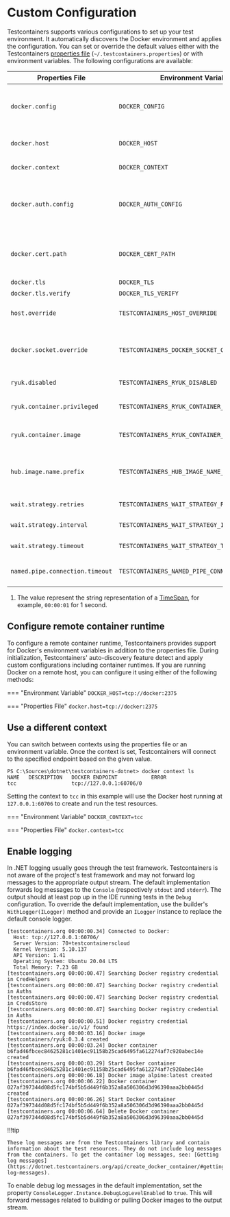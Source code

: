 # Custom Configuration

Testcontainers supports various configurations to set up your test environment. It automatically discovers the Docker environment and applies the configuration. You can set or override the default values either with the Testcontainers [properties file][properties-file-format] (`~/.testcontainers.properties`) or with environment variables. The following configurations are available:

| Properties File                 | Environment Variable                           | Description                                                                                                               | Default                      |
|---------------------------------|------------------------------------------------|---------------------------------------------------------------------------------------------------------------------------|------------------------------|
| `docker.config`                 | `DOCKER_CONFIG`                                | The directory path that contains the Docker configuration (`config.json`) file.                                           | `~/.docker/`                 |
| `docker.host`                   | `DOCKER_HOST`                                  | The Docker daemon socket to connect to.                                                                                   | -                            |
| `docker.context`                | `DOCKER_CONTEXT`                               | The Docker context to connect to.                                                                                         | -                            |
| `docker.auth.config`            | `DOCKER_AUTH_CONFIG`                           | The Docker configuration file content (GitLab: [Use statically-defined credentials][use-statically-defined-credentials]). | -                            |
| `docker.cert.path`              | `DOCKER_CERT_PATH`                             | The directory path that contains the client certificate (`{ca,cert,key}.pem`) files.                                      | `~/.docker/`                 |
| `docker.tls`                    | `DOCKER_TLS`                                   | Enables TLS.                                                                                                              | `false`                      |
| `docker.tls.verify`             | `DOCKER_TLS_VERIFY`                            | Enables TLS verify.                                                                                                       | `false`                      |
| `host.override`                 | `TESTCONTAINERS_HOST_OVERRIDE`                 | The host that exposes Docker's ports.                                                                                     | -                            |
| `docker.socket.override`        | `TESTCONTAINERS_DOCKER_SOCKET_OVERRIDE`        | The file path to the Docker daemon socket that is used by Ryuk (resource reaper).                                         | `/var/run/docker.sock`       |
| `ryuk.disabled`                 | `TESTCONTAINERS_RYUK_DISABLED`                 | Disables Ryuk (resource reaper).                                                                                          | `false`                      |
| `ryuk.container.privileged`     | `TESTCONTAINERS_RYUK_CONTAINER_PRIVILEGED`     | Runs Ryuk (resource reaper) in privileged mode.                                                                           | `true`                       |
| `ryuk.container.image`          | `TESTCONTAINERS_RYUK_CONTAINER_IMAGE`          | The Ryuk (resource reaper) Docker image.                                                                                  | `testcontainers/ryuk:0.12.0` |
| `hub.image.name.prefix`         | `TESTCONTAINERS_HUB_IMAGE_NAME_PREFIX`         | The name to use for substituting the Docker Hub registry part of the image name.                                          | -                            |
| `wait.strategy.retries`         | `TESTCONTAINERS_WAIT_STRATEGY_RETRIES`         | The wait strategy retry count.                                                                                            | `infinite`                   |
| `wait.strategy.interval`        | `TESTCONTAINERS_WAIT_STRATEGY_INTERVAL`        | The wait strategy interval<sup>1</sup>.                                                                                   | `00:00:01`                   |
| `wait.strategy.timeout`         | `TESTCONTAINERS_WAIT_STRATEGY_TIMEOUT`         | The wait strategy timeout<sup>1</sup>.                                                                                    | `01:00:00`                   |
| `named.pipe.connection.timeout` | `TESTCONTAINERS_NAMED_PIPE_CONNECTION_TIMEOUT` | The named pipe connection timeout<sup>1</sup>.                                                                            | `00:00:01`                   |

1) The value represent the string representation of a [TimeSpan](https://learn.microsoft.com/en-us/dotnet/api/system.timespan), for example, `00:00:01` for 1 second.

## Configure remote container runtime

To configure a remote container runtime, Testcontainers provides support for Docker's environment variables in addition to the properties file. During initialization, Testcontainers' auto-discovery feature detect and apply custom configurations including container runtimes. If you are running Docker on a remote host, you can configure it using either of the following methods:

=== "Environment Variable"
    ```
    DOCKER_HOST=tcp://docker:2375
    ```

=== "Properties File"
    ```
    docker.host=tcp://docker:2375
    ```

## Use a different context

You can switch between contexts using the properties file or an environment variable. Once the context is set, Testcontainers will connect to the specified endpoint based on the given value.

```title="List available contexts"
PS C:\Sources\dotnet\testcontainers-dotnet> docker context ls
NAME   DESCRIPTION   DOCKER ENDPOINT           ERROR
tcc                  tcp://127.0.0.1:60706/0
```

Setting the context to `tcc` in this example will use the Docker host running at `127.0.0.1:60706` to create and run the test resources.

=== "Environment Variable"
    ```
    DOCKER_CONTEXT=tcc
    ```

=== "Properties File"
    ```
    docker.context=tcc
    ```

## Enable logging

In .NET logging usually goes through the test framework. Testcontainers is not aware of the project's test framework and may not forward log messages to the appropriate output stream. The default implementation forwards log messages to the `Console` (respectively `stdout` and `stderr`). The output should at least pop up in the IDE running tests in the `Debug` configuration. To override the default implementation, use the builder's `WithLogger(ILogger)` method and provide an `ILogger` instance to replace the default console logger.

    [testcontainers.org 00:00:00.34] Connected to Docker:
      Host: tcp://127.0.0.1:60706/
      Server Version: 70+testcontainerscloud
      Kernel Version: 5.10.137
      API Version: 1.41
      Operating System: Ubuntu 20.04 LTS
      Total Memory: 7.23 GB
    [testcontainers.org 00:00:00.47] Searching Docker registry credential in CredHelpers
    [testcontainers.org 00:00:00.47] Searching Docker registry credential in Auths
    [testcontainers.org 00:00:00.47] Searching Docker registry credential in CredsStore
    [testcontainers.org 00:00:00.47] Searching Docker registry credential in Auths
    [testcontainers.org 00:00:00.51] Docker registry credential https://index.docker.io/v1/ found
    [testcontainers.org 00:00:03.16] Docker image testcontainers/ryuk:0.3.4 created
    [testcontainers.org 00:00:03.24] Docker container b6fad46fbcec84625281c1401ec91158b25cad6495fa612274af7c920abec14e created
    [testcontainers.org 00:00:03.29] Start Docker container b6fad46fbcec84625281c1401ec91158b25cad6495fa612274af7c920abec14e
    [testcontainers.org 00:00:06.18] Docker image alpine:latest created
    [testcontainers.org 00:00:06.22] Docker container 027af397344d08d5fc174bf5b5d449f6b352a8a506306d3d96390aaa2bb0445d created
    [testcontainers.org 00:00:06.26] Start Docker container 027af397344d08d5fc174bf5b5d449f6b352a8a506306d3d96390aaa2bb0445d
    [testcontainers.org 00:00:06.64] Delete Docker container 027af397344d08d5fc174bf5b5d449f6b352a8a506306d3d96390aaa2bb0445d

!!!tip

    These log messages are from the Testcontainers library and contain information about the test resources. They do not include log messages from the containers. To get the container log messages, see: [Getting log messages](https://dotnet.testcontainers.org/api/create_docker_container/#getting-log-messages).

To enable debug log messages in the default implementation, set the property `ConsoleLogger.Instance.DebugLogLevelEnabled` to `true`. This will forward messages related to building or pulling Docker images to the output stream.

[properties-file-format]: https://en.wikipedia.org/wiki/.properties
[use-statically-defined-credentials]: https://docs.gitlab.com/ee/ci/docker/using_docker_images.html#use-statically-defined-credentials
